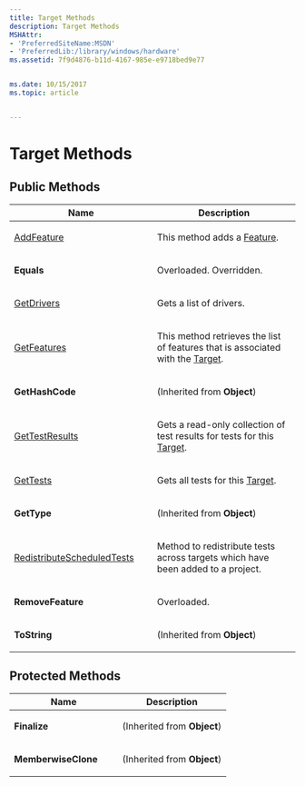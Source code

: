 ```yaml
---
title: Target Methods
description: Target Methods
MSHAttr:
- 'PreferredSiteName:MSDN'
- 'PreferredLib:/library/windows/hardware'
ms.assetid: 7f9d4876-b11d-4167-985e-e9718bed9e77


ms.date: 10/15/2017
ms.topic: article


---
```


# Target Methods


## <span id="Public_Methods"></span><span id="public_methods"></span><span id="PUBLIC_METHODS"></span>Public Methods


<table>
<colgroup>
<col width="50%" />
<col width="50%" />
</colgroup>
<thead>
<tr class="header">
<th>Name</th>
<th>Description</th>
</tr>
</thead>
<tbody>
<tr class="odd">
<td><p><a href="targetaddfeature-method.md" data-raw-source="[AddFeature](targetaddfeature-method.md)">AddFeature</a></p></td>
<td><p>This method adds a <a href="feature-class.md" data-raw-source="[Feature](feature-class.md)">Feature</a>.</p></td>
</tr>
<tr class="even">
<td><p><strong>Equals</strong></p></td>
<td><p>Overloaded. Overridden.</p></td>
</tr>
<tr class="odd">
<td><p><a href="targetgetdrivers-method.md" data-raw-source="[GetDrivers](targetgetdrivers-method.md)">GetDrivers</a></p></td>
<td><p>Gets a list of drivers.</p></td>
</tr>
<tr class="even">
<td><p><a href="targetgetfeatures-method.md" data-raw-source="[GetFeatures](targetgetfeatures-method.md)">GetFeatures</a></p></td>
<td><p>This method retrieves the list of features that is associated with the <a href="target-class.md" data-raw-source="[Target](target-class.md)">Target</a>.</p></td>
</tr>
<tr class="odd">
<td><p><strong>GetHashCode</strong></p></td>
<td><p>(Inherited from <strong>Object</strong>)</p></td>
</tr>
<tr class="even">
<td><p><a href="targetgettestresults-method.md" data-raw-source="[GetTestResults](targetgettestresults-method.md)">GetTestResults</a></p></td>
<td><p>Gets a read-only collection of test results for tests for this <a href="target-class.md" data-raw-source="[Target](target-class.md)">Target</a>.</p></td>
</tr>
<tr class="odd">
<td><p><a href="targetgettests-method.md" data-raw-source="[GetTests](targetgettests-method.md)">GetTests</a></p></td>
<td><p>Gets all tests for this <a href="target-class.md" data-raw-source="[Target](target-class.md)">Target</a>.</p></td>
</tr>
<tr class="even">
<td><p><strong>GetType</strong></p></td>
<td><p>(Inherited from <strong>Object</strong>)</p></td>
</tr>
<tr class="odd">
<td><p><a href="target-redistributescheduledtests-method.md" data-raw-source="[RedistributeScheduledTests](target-redistributescheduledtests-method.md)">RedistributeScheduledTests</a></p></td>
<td><p>Method to redistribute tests across targets which have been added to a project.</p></td>
</tr>
<tr class="even">
<td><p><strong>RemoveFeature</strong></p></td>
<td><p>Overloaded.</p></td>
</tr>
<tr class="odd">
<td><p><strong>ToString</strong></p></td>
<td><p>(Inherited from <strong>Object</strong>)</p></td>
</tr>
</tbody>
</table>

 

## <span id="Protected_Methods"></span><span id="protected_methods"></span><span id="PROTECTED_METHODS"></span>Protected Methods


<table>
<colgroup>
<col width="50%" />
<col width="50%" />
</colgroup>
<thead>
<tr class="header">
<th>Name</th>
<th>Description</th>
</tr>
</thead>
<tbody>
<tr class="odd">
<td><p><strong>Finalize</strong></p></td>
<td><p>(Inherited from <strong>Object</strong>)</p></td>
</tr>
<tr class="even">
<td><p><strong>MemberwiseClone</strong></p></td>
<td><p>(Inherited from <strong>Object</strong>)</p></td>
</tr>
</tbody>
</table>

 

 

 






